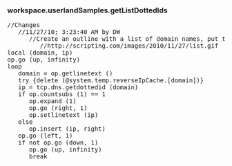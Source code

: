 ### workspace.userlandSamples.getListDottedIds
<pre>
//Changes
   //11/27/10; 3:23:40 AM by DW
      //Create an outline with a list of domain names, put the cursor on one of the names, and run this script. It will fill in the IP addresses as sub-heads. 
         //http://scripting.com/images/2010/11/27/list.gif
local (domain, ip)
op.go (up, infinity)
loop
   domain = op.getlinetext ()
   try {delete (@system.temp.reverseIpCache.[domain])}
   ip = tcp.dns.getdottedid (domain)
   if op.countsubs (1) == 1
      op.expand (1)
      op.go (right, 1)
      op.setlinetext (ip)
   else
      op.insert (ip, right)
   op.go (left, 1)
   if not op.go (down, 1)
      op.go (up, infinity)
      break

</pre>